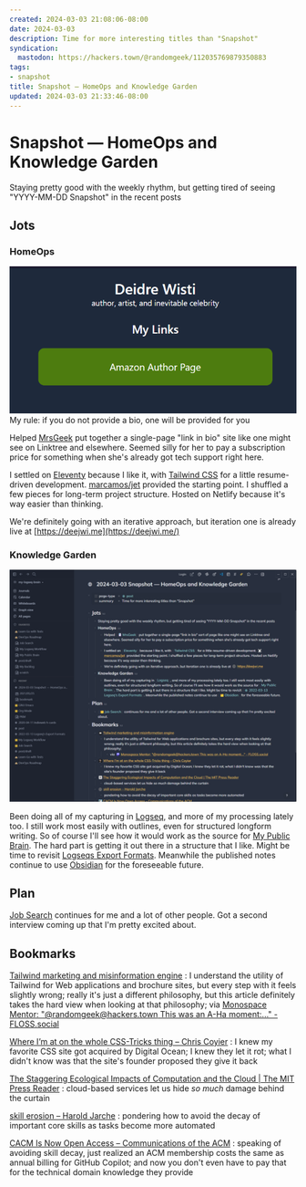 ```yaml
---
created: 2024-03-03 21:08:06-08:00
date: 2024-03-03
description: Time for more interesting titles than "Snapshot"
syndication:
  mastodon: https://hackers.town/@randomgeek/112035769879350883
tags:
- snapshot
title: Snapshot — HomeOps and Knowledge Garden
updated: 2024-03-03 21:33:46-08:00
---
```


# Snapshot — HomeOps and Knowledge Garden

Staying pretty good with the weekly rhythm, but getting tired of seeing "YYYY-MM-DD Snapshot" in the recent posts

## Jots

### HomeOps

![Pasted image 20240303213317.png](../../../attachments/Pasted%20image%2020240303213317.png)
My rule: if you do not provide a bio, one will be provided for you

Helped [MrsGeek](../../../card/MrsGeek.md) put together a single-page "link in bio" site like one might see on Linktree and elsewhere. Seemed silly for her to pay a subscription price for something when she's already got tech support right here.

I settled on [Eleventy](../../../card/Eleventy.md) because I like it, with [Tailwind CSS](../../../card/Tailwind%20CSS.md) for a little resume-driven development. [marcamos/jet](https://github.com/marcamos/jet) provided the starting point. I shuffled a few pieces for long-term project structure. Hosted on Netlify because it's way easier than thinking.

We're definitely going with an iterative approach, but iteration one is already live at [https://deejwi.me](https://deejwi.me/)

### Knowledge Garden

![initial version of this post in Logseq](../../../attachments/Pasted%20image%2020240303211110.png)

Been doing all of my capturing in [Logseq](../../../card/Logseq.md), and more of my processing lately too. I still work most easily with outlines, even for structured longform writing. So of course I'll see how it would work as the source for [My Public Brain](../../../card/My%20Public%20Brain.md). The hard part is getting it out there in a structure that I like. Might be time to revisit [Logseqs Export Formats](Logseqs%20Export%20Formats.md). Meanwhile the published notes continue to use [Obsidian](../../../card/Obsidian.md) for the foreseeable future.

## Plan

[Job Search](../../../card/Job%20Search.md) continues for me and a lot of other people. Got a second interview coming up that I'm pretty excited about.

## Bookmarks

[Tailwind marketing and misinformation engine](https://nuejs.org/blog/tailwind-misinformation-engine/)
: I understand the utility of Tailwind for Web applications and brochure sites, but every step with it feels slightly wrong; really it's just a different philosophy, but this article definitely takes the hard view when looking at that philosophy; via [Monospace Mentor: "@randomgeek@hackers.town This was an A-Ha moment:…" - FLOSS.social](https://floss.social/@monospace/112033571706399891)

[Where I’m at on the whole CSS-Tricks thing – Chris Coyier](https://chriscoyier.net/2024/02/28/where-im-at-on-the-whole-css-tricks-thing/)
: I knew my favorite CSS site got acquired by Digital Ocean; I knew they let it rot; what I didn't know was that the site's founder proposed they give it back

[The Staggering Ecological Impacts of Computation and the Cloud | The MIT Press Reader](https://thereader.mitpress.mit.edu/the-staggering-ecological-impacts-of-computation-and-the-cloud/)
: cloud-based services let us hide *so much* damage behind the curtain

[skill erosion – Harold Jarche](https://jarche.com/2024/03/skill-erosion/)
: pondering how to avoid the decay of important core skills as tasks become more automated

[CACM Is Now Open Access – Communications of the ACM](https://cacm.acm.org/news/cacm-is-now-open-access-2/)
: speaking of avoiding skill decay, just realized an ACM membership costs the same as annual billing for GitHub Copilot; and now you don't even have to pay that for the technical domain knowledge they provide